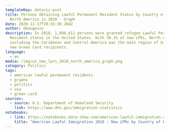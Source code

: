 ```yaml
---
templateKey: dataviz-post
title: Persons Obtaining Lawful Permanent Resident Status by Country of Birth in
  North America in 2018 - Graph
date: 2020-11-17T19:55:30.268Z
author: mbougouin
description: In 2018, 1,096,611 persons were granted refugee Lawful Permanent
  Resident status in the United States. With 38.3% of new LPRs, North America
  including the Caribbean and Central America was the main region of birth of
  new Green Card recipients.
language:
  - en
media: /img/us_new_lprs_2018_north_america_graph.png
category: Politics
tags:
  - american lawful permanent residents
  - graphs
  - politics
  - usa
  - green card
sources:
  - source: U.S. Department of Homeland Security
    link: https://www.dhs.gov/immigration-statistics
notebooks:
  - link: https://notebooks.data-show.com/american-lawful-immigration-2018-new-lprs-by-country-of-birth/#american-lawful-immigration-2018-new-lprs-by-country-of-birth
    title: "American Lawful Immigration 2018 : New LPRs by Country of Birth"
---
```


